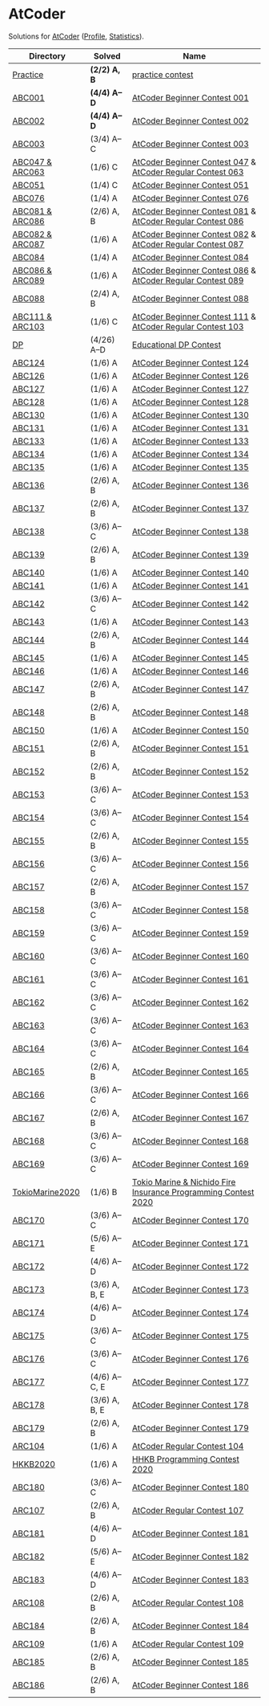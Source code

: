 <!-- SPDX-License-Identifier: X11 -->
# AtCoder

Solutions for [AtCoder](https://atcoder.jp/) ([Profile](https://atcoder.jp/users/jthvai), [Statistics](https://kenkoooo.com/atcoder#/user/jthvai)).

| Directory                             | Solved              | Name
| ---                                   | ---                 | ---
| [Practice](./Practice/)               | **(2/2) A, B**      | [practice contest](https://atcoder.jp/contests/practice)
| [ABC001](./ABC001/)                   | **(4/4) A&ndash;D** | [AtCoder Beginner Contest 001](https://atcoder.jp/contests/abc001)
| [ABC002](./ABC002/)                   | **(4/4) A&ndash;D** | [AtCoder Beginner Contest 002](https://atcoder.jp/contests/abc002)
| [ABC003](./ABC003/)                   | (3/4) A&ndash;C     | [AtCoder Beginner Contest 003](https://atcoder.jp/contests/abc003)
| [ABC047 & ARC063](./ABC047_&_ARC063/) | (1/6) C             | [AtCoder Beginner Contest 047](https://atcoder.jp/contests/abc047) & [AtCoder Regular Contest 063](https://atcoder.jp/contests/arc063)
| [ABC051](./ABC051/)                   | (1/4) C             | [AtCoder Beginner Contest 051](https://atcoder.jp/contests/abc051)
| [ABC076](./ABC076/)                   | (1/4) A             | [AtCoder Beginner Contest 076](https://atcoder.jp/contests/abc076)
| [ABC081 & ARC086](./ABC081_&_ARC086/) | (2/6) A, B          | [AtCoder Beginner Contest 081](https://atcoder.jp/contests/abc081) & [AtCoder Regular Contest 086](https://atcoder.jp/contests/arc086)
| [ABC082 & ARC087](./ABC082_&_ARC087/) | (1/6) A             | [AtCoder Beginner Contest 082](https://atcoder.jp/contests/abc082) & [AtCoder Regular Contest 087](https://atcoder.jp/contests/arc087)
| [ABC084](./ABC084/)                   | (1/4) A             | [AtCoder Beginner Contest 084](https://atcoder.jp/contests/abc084)
| [ABC086 & ARC089](./ABC086_&_ARC089/) | (1/6) A             | [AtCoder Beginner Contest 086](https://atcoder.jp/contests/abc086) & [AtCoder Regular Contest 089](https://atcoder.jp/contests/arc089)
| [ABC088](./ABC088/)                   | (2/4) A, B          | [AtCoder Beginner Contest 088](https://atcoder.jp/contests/abc088)
| [ABC111 & ARC103](./ABC111_&_ARC103/) | (1/6) C             | [AtCoder Beginner Contest 111](https://atcoder.jp/contests/abc111) & [AtCoder Regular Contest 103](https://atcoder.jp/contests/arc103)
| [DP](./DP/)                           | (4/26) A&ndash;D    | [Educational DP Contest](https://atcoder.jp/contests/dp)
| [ABC124](./ABC124/)                   | (1/6) A             | [AtCoder Beginner Contest 124](https://atcoder.jp/contests/abc124)
| [ABC126](./ABC126/)                   | (1/6) A             | [AtCoder Beginner Contest 126](https://atcoder.jp/contests/abc126)
| [ABC127](./ABC127/)                   | (1/6) A             | [AtCoder Beginner Contest 127](https://atcoder.jp/contests/abc127)
| [ABC128](./ABC128/)                   | (1/6) A             | [AtCoder Beginner Contest 128](https://atcoder.jp/contests/abc128)
| [ABC130](./ABC130/)                   | (1/6) A             | [AtCoder Beginner Contest 130](https://atcoder.jp/contests/abc130)
| [ABC131](./ABC131/)                   | (1/6) A             | [AtCoder Beginner Contest 131](https://atcoder.jp/contests/abc131)
| [ABC133](./ABC133/)                   | (1/6) A             | [AtCoder Beginner Contest 133](https://atcoder.jp/contests/abc133)
| [ABC134](./ABC134/)                   | (1/6) A             | [AtCoder Beginner Contest 134](https://atcoder.jp/contests/abc134)
| [ABC135](./ABC135/)                   | (1/6) A             | [AtCoder Beginner Contest 135](https://atcoder.jp/contests/abc135)
| [ABC136](./ABC136/)                   | (2/6) A, B          | [AtCoder Beginner Contest 136](https://atcoder.jp/contests/abc136)
| [ABC137](./ABC137/)                   | (2/6) A, B          | [AtCoder Beginner Contest 137](https://atcoder.jp/contests/abc137)
| [ABC138](./ABC138/)                   | (3/6) A&ndash;C     | [AtCoder Beginner Contest 138](https://atcoder.jp/contests/abc138)
| [ABC139](./ABC139/)                   | (2/6) A, B          | [AtCoder Beginner Contest 139](https://atcoder.jp/contests/abc139)
| [ABC140](./ABC140/)                   | (1/6) A             | [AtCoder Beginner Contest 140](https://atcoder.jp/contests/abc140)
| [ABC141](./ABC141/)                   | (1/6) A             | [AtCoder Beginner Contest 141](https://atcoder.jp/contests/abc141)
| [ABC142](./ABC142/)                   | (3/6) A&ndash;C     | [AtCoder Beginner Contest 142](https://atcoder.jp/contests/abc142)
| [ABC143](./ABC143/)                   | (1/6) A             | [AtCoder Beginner Contest 143](https://atcoder.jp/contests/abc143)
| [ABC144](./ABC144/)                   | (2/6) A, B          | [AtCoder Beginner Contest 144](https://atcoder.jp/contests/abc144)
| [ABC145](./ABC145/)                   | (1/6) A             | [AtCoder Beginner Contest 145](https://atcoder.jp/contests/abc145)
| [ABC146](./ABC146/)                   | (1/6) A             | [AtCoder Beginner Contest 146](https://atcoder.jp/contests/abc146)
| [ABC147](./ABC147/)                   | (2/6) A, B          | [AtCoder Beginner Contest 147](https://atcoder.jp/contests/abc147)
| [ABC148](./ABC148/)                   | (2/6) A, B          | [AtCoder Beginner Contest 148](https://atcoder.jp/contests/abc148)
| [ABC150](./ABC150/)                   | (1/6) A             | [AtCoder Beginner Contest 150](https://atcoder.jp/contests/abc150)
| [ABC151](./ABC151/)                   | (2/6) A, B          | [AtCoder Beginner Contest 151](https://atcoder.jp/contests/abc151)
| [ABC152](./ABC152/)                   | (2/6) A, B          | [AtCoder Beginner Contest 152](https://atcoder.jp/contests/abc152)
| [ABC153](./ABC153/)                   | (3/6) A&ndash;C     | [AtCoder Beginner Contest 153](https://atcoder.jp/contests/abc153)
| [ABC154](./ABC154/)                   | (3/6) A&ndash;C     | [AtCoder Beginner Contest 154](https://atcoder.jp/contests/abc154)
| [ABC155](./ABC155/)                   | (2/6) A, B          | [AtCoder Beginner Contest 155](https://atcoder.jp/contests/abc155)
| [ABC156](./ABC156/)                   | (3/6) A&ndash;C     | [AtCoder Beginner Contest 156](https://atcoder.jp/contests/abc156)
| [ABC157](./ABC157/)                   | (2/6) A, B          | [AtCoder Beginner Contest 157](https://atcoder.jp/contests/abc157)
| [ABC158](./ABC158/)                   | (3/6) A&ndash;C     | [AtCoder Beginner Contest 158](https://atcoder.jp/contests/abc158)
| [ABC159](./ABC159/)                   | (3/6) A&ndash;C     | [AtCoder Beginner Contest 159](https://atcoder.jp/contests/abc159)
| [ABC160](./ABC160/)                   | (3/6) A&ndash;C     | [AtCoder Beginner Contest 160](https://atcoder.jp/contests/abc160)
| [ABC161](./ABC161/)                   | (3/6) A&ndash;C     | [AtCoder Beginner Contest 161](https://atcoder.jp/contests/abc161)
| [ABC162](./ABC162/)                   | (3/6) A&ndash;C     | [AtCoder Beginner Contest 162](https://atcoder.jp/contests/abc162)
| [ABC163](./ABC163/)                   | (3/6) A&ndash;C     | [AtCoder Beginner Contest 163](https://atcoder.jp/contests/abc163)
| [ABC164](./ABC164/)                   | (3/6) A&ndash;C     | [AtCoder Beginner Contest 164](https://atcoder.jp/contests/abc164)
| [ABC165](./ABC165/)                   | (2/6) A, B          | [AtCoder Beginner Contest 165](https://atcoder.jp/contests/abc165)
| [ABC166](./ABC166/)                   | (3/6) A&ndash;C     | [AtCoder Beginner Contest 166](https://atcoder.jp/contests/abc166)
| [ABC167](./ABC167/)                   | (2/6) A, B          | [AtCoder Beginner Contest 167](https://atcoder.jp/contests/abc167)
| [ABC168](./ABC168/)                   | (3/6) A&ndash;C     | [AtCoder Beginner Contest 168](https://atcoder.jp/contests/abc168)
| [ABC169](./ABC169/)                   | (3/6) A&ndash;C     | [AtCoder Beginner Contest 169](https://atcoder.jp/contests/abc169)
| [TokioMarine2020](./TokioMarine2020/) | (1/6) B             | [Tokio Marine & Nichido Fire Insurance Programming Contest 2020](https://atcoder.jp/contests/tokiomarine2020)
| [ABC170](./ABC170/)                   | (3/6) A&ndash;C     | [AtCoder Beginner Contest 170](https://atcoder.jp/contests/abc170)
| [ABC171](./ABC171/)                   | (5/6) A&ndash;E     | [AtCoder Beginner Contest 171](https://atcoder.jp/contests/abc171)
| [ABC172](./ABC172/)                   | (4/6) A&ndash;D     | [AtCoder Beginner Contest 172](https://atcoder.jp/contests/abc172)
| [ABC173](./ABC173/)                   | (3/6) A, B, E       | [AtCoder Beginner Contest 173](https://atcoder.jp/contests/abc173)
| [ABC174](./ABC174/)                   | (4/6) A&ndash;D     | [AtCoder Beginner Contest 174](https://atcoder.jp/contests/abc174)
| [ABC175](./ABC175/)                   | (3/6) A&ndash;C     | [AtCoder Beginner Contest 175](https://atcoder.jp/contests/abc175)
| [ABC176](./ABC176/)                   | (3/6) A&ndash;C     | [AtCoder Beginner Contest 176](https://atcoder.jp/contests/abc176)
| [ABC177](./ABC177/)                   | (4/6) A&ndash;C, E  | [AtCoder Beginner Contest 177](https://atcoder.jp/contests/abc177)
| [ABC178](./ABC178/)                   | (3/6) A, B, E       | [AtCoder Beginner Contest 178](https://atcoder.jp/contests/abc178)
| [ABC179](./ABC179/)                   | (2/6) A, B          | [AtCoder Beginner Contest 179](https://atcoder.jp/contests/abc179)
| [ARC104](./ARC104/)                   | (1/6) A             | [AtCoder Regular Contest 104](https://atcoder.jp/contests/arc104)
| [HKKB2020](./HKKB2020/)               | (1/6) A             | [HHKB Programming Contest 2020](https://atcoder.jp/contests/hhkb2020)
| [ABC180](./ABC180/)                   | (3/6) A&ndash;C     | [AtCoder Beginner Contest 180](https://atcoder.jp/contests/abc180)
| [ARC107](./ARC107/)                   | (2/6) A, B          | [AtCoder Regular Contest 107](https://atcoder.jp/contests/arc107)
| [ABC181](./ABC181/)                   | (4/6) A&ndash;D     | [AtCoder Beginner Contest 181](https://atcoder.jp/contests/abc181)
| [ABC182](./ABC182/)                   | (5/6) A&ndash;E     | [AtCoder Beginner Contest 182](https://atcoder.jp/contests/abc182)
| [ABC183](./ABC183/)                   | (4/6) A&ndash;D     | [AtCoder Beginner Contest 183](https://atcoder.jp/contests/abc183)
| [ARC108](./ARC108/)                   | (2/6) A, B          | [AtCoder Regular Contest 108](https://atcoder.jp/contests/arc108)
| [ABC184](./ABC184/)                   | (2/6) A, B          | [AtCoder Beginner Contest 184](https://atcoder.jp/contests/abc184)
| [ARC109](./ARC109/)                   | (1/6) A             | [AtCoder Regular Contest 109](https://atcoder.jp/contests/arc109)
| [ABC185](./ABC185/)                   | (2/6) A, B          | [AtCoder Beginner Contest 185](https://atcoder.jp/contests/abc185)
| [ABC186](./ABC186/)                   | (2/6) A, B          | [AtCoder Beginner Contest 186](https://atcoder.jp/contests/abc186)
